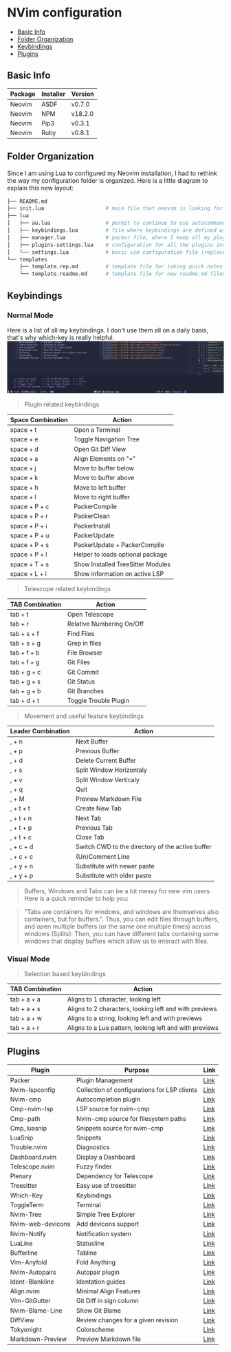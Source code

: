# NVim configuration

- [Basic Info](#basic-info)
- [Folder Organization](#folder-organization)
- [Keybindings](#keybindings)
- [Plugins](#plugins)

## Basic Info

| Package | Installer | Version |
|---------|-----------|---------|
| Neovim  | ASDF      | v0.7.0  |
| Neovim  | NPM       | v18.2.0 |
| Neovim  | Pip3      | v0.3.1  |
| Neovim  | Ruby      | v0.8.1  |

## Folder Organization

Since I am using Lua to configured my Neovim installation, I had to rethink the way my configuration folder is organized.
Here is a little diagram to explain this new layout:
```sh
├── README.md
├── init.lua                    # main file that neovim is looking for. Bring together all the sub-configuration files.
├── lua                         
│   ├── au.lua                  # permit to continue to use autocommands on LUA configuration.
│   ├── keybindings.lua         # file where keybindings are defined with the help of the which-key plugin.
│   ├── manager.lua             # packer file, where I keep all my plugins.
│   ├── plugins-settings.lua    # configuration for all the plugins installed in the file above.
│   └── settings.lua            # basic vim configuration file (replacement for my old init.vim).
└── templates
    ├── template.rep.md         # template file for taking quick notes during meetings.
    └── template.readme.md      # template file for new readme.md files.
```

## Keybindings

### Normal Mode

Here is a list of all my keybindings.
I don't use them all on a daily basis, that's why which-key is really helpful.
![which-key demo](./../images/which-key.png)


> Plugin related keybindings

| Space Combination | Action |
|-------------|--------|
| space + t   | Open a Terminal |
| space + e   | Toggle Navigation Tree |
| space + d   | Open Git Diff View |
| space + a   | Align Elements on "=" |
| space + j   | Move to buffer below |
| space + k   | Move to buffer above |
| space + h   | Move to left buffer |
| space + l   | Move to right buffer |
| space + P + c   | PackerCompile |
| space + P + r   | PackerClean |
| space + P + i   | PackerInstall |
| space + P + u   | PackerUpdate |
| space + P + s   | PackerUpdate + PackerCompile |
| space + P + l   | Helper to loads optional package |
| space + T + s   | Show Installed TreeSitter Modules |
| space + L + i   | Show information on active LSP |

> Telescope related keybindings

| TAB Combination | Action |
|-------------|--------|
| tab + t     | Open Telescope |
| tab + r     | Relative Numbering On/Off |
| tab + s + f | Find Files |
| tab + s + g | Grep in files |
| tab + f + b | File Browser |
| tab + f + g | Git Files |
| tab + g + c | Git Commit |
| tab + g + s | Git Status |
| tab + g + b | Git Branches |
| tab + d + t | Toggle Trouble Plugin |

> Movement and useful feature keybindings

| Leader Combination | Action |
|-------------|--------|
| , + n       | Next Buffer |
| , + p       | Previous Buffer |
| , + d       | Delete Current Buffer |
| , + s       | Split Window Horizontaly |
| , + v       | Split Window Verticaly |
| , + q       | Quit |
| , + M       | Preview Markdown File |
| , + t + t   | Create New Tab | 
| , + t + n   | Next Tab | 
| , + t + p   | Previous Tab | 
| , + t + c   | Close Tab | 
| , + c + d   | Switch CWD to the directory of the active buffer | 
| , + c + c   | (Un)Comment Line | 
| , + y + n   | Substitute with newer paste | 
| , + y + p   | Substitute with older paste| 

> Buffers, Windows and Tabs can be a bit messy for new vim users.
> Here is a quick reminder to help you:

> "Tabs are containers for windows, and windows are themselves also containers, but for buffers.".
> Thus, you can edit files through buffers, and open multiple buffers (or the same one multiple times) across windows (Splits).
> Then, you can have different tabs containing some windows that display buffers which allow us to interact with files.

### Visual Mode

> Selection based keybindings

| TAB Combination | Action |
|-------------|--------|
| tab + a + a    | Aligns to 1 character, looking left |
| tab + a + s    | Aligns to 2 characters, looking left and with previews |
| tab + a + w    | Aligns to a string, looking left and with previews |
| tab + a + r    | Aligns to a Lua pattern, looking left and with previews |

## Plugins

| Plugin | Purpose | Link |
|--------|---------|------|
| Packer            | Plugin Management                             | [Link](https://github.com/wbthomason/packer.nvim) |
| Nvim-lspconfig    | Collection of configurations for LSP clients  | [Link](https://github.com/neovim/nvim-lspconfig) |
| Nvim-cmp          | Autocompletion plugin                         | [Link](https://github.com/hrsh7th/nvim-cmp) |
| Cmp-nvim-lsp      | LSP source for nvim-cmp                       | [Link](https://github.com/hrsh7th/cmp-nvim-lsp) |
| Cmp-path          | Nvim-cmp source for filesystem paths          | [Link](https://github.com/hrsh7th/cmp-path) |
| Cmp_luasnip       | Snippets source for nvim-cmp                  | [Link](https://github.com/saadparwaiz1/cmp_luasnip) |
| LuaSnip           | Snippets                                      | [Link](https://github.com/L3MON4D3/LuaSnip) |
| Trouble.nvim      | Diagnostics                                   | [Link](https://github.com/folke/trouble.nvim) |
| Dashboard.nvim    | Display a Dashboard                           | [Link](https://github.com/glepnir/dashboard-nvim) |
| Telescope.nvim    | Fuzzy finder                                  | [Link](https://github.com/nvim-telescope/telescope.nvim) |
| Plenary           | Dependency for Telescope                      | [Link](https://github.com/nvim-lua/plenary.nvim) |
| Treesitter        | Easy use of treesitter                        | [Link](https://github.com/nvim-treesitter/nvim-treesitter) |
| Which-Key         | Keybindings                                   | [Link](https://github.com/folke/which-key.nvim) |
| ToggleTerm        | Terminal                                      | [Link](https://github.com/akinsho/toggleterm.nvim) |
| Nvim-Tree         | Simple Tree Explorer                          | [Link](https://github.com/kyazdani42/nvim-tree.lua) |
| Nvim-web-devicons | Add devicons support                          | [Link](https://github.com/kyazdani42/nvim-web-devicons) |
| Nvim-Notify       | Notification system                           | [Link](https://github.com/rcarriga/nvim-notify) |
| LuaLine           | Statusline                                    | [Link](https://github.com/nvim-lualine/lualine.nvim) |
| Bufferline        | Tabline                                       | [Link](https://github.com/akinsho/bufferline.nvim) |
| Vim-Anyfold       | Fold Anything                                 | [Link](https://github.com/pseewald/vim-anyfold) |
| Nvim-Autopairs    | Autopair plugin                               | [Link](https://github.com/windwp/nvim-autopairs) |
| Ident-Blankline   | Identation guides                             | [Link](https://github.com/lukas-reineke/indent-blankline.nvim) |
| Align.nvim        | Minimal Align Features                        | [Link](https://github.com/Vonr/align.nvim) |
| Vim-GitGutter     | Git Diff in sign column                       | [Link](https://github.com/airblade/vim-gitgutter) |
| Nvim-Blame-Line   | Show Git Blame                                | [Link](https://github.com/tveskag/nvim-blame-line) |
| DiffView          | Review changes for a given revision           | [Link](https://github.com/sindrets/diffview.nvim) |
| Tokyonight        | Colorscheme                                   | [Link](https://github.com/folke/tokyonight.nvim) |
| Markdown-Preview  | Preview Markdown file                         | [Link](https://github.com/iamcco/markdown-preview.nvim) |
